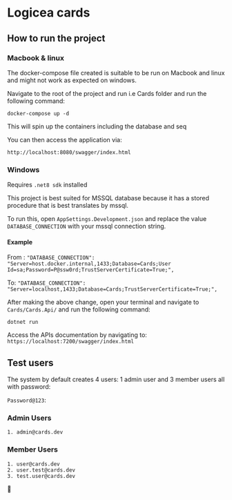 # Logicea cards

## How to run the project

### Macbook & linux
The docker-compose file created is suitable to be run on Macbook and linux and might not work as expected on windows.

Navigate to the root of the project and run i.e Cards folder and run the following command:

```docker-compose up -d```

This will spin up the containers including the database and seq

You can then access the application via:

```http://localhost:8080/swagger/index.html```

### Windows

Requires ```.net8 sdk``` installed

This project is best suited for MSSQL database because it has a stored procedure that is best translates by mssql.

To run this, open ```AppSettings.Development.json``` and replace the value ``DATABASE_CONNECTION`` with your mssql connection string.

#### Example
From : 
```"DATABASE_CONNECTION": "Server=host.docker.internal,1433;Database=Cards;User Id=sa;Password=P@ssw0rd;TrustServerCertificate=True;",```

To:
```"DATABASE_CONNECTION": "Server=localhost,1433;Database=Cards;TrustServerCertificate=True;",```

After making the above change, open your terminal and navigate to `Cards/Cards.Api/` and run the following command:

`dotnet run`

Access the APIs documentation by navigating to: ```https://localhost:7200/swagger/index.html```

## Test users

The system by default creates 4 users: 1 admin user and 3 member users all with password:

```Password@123```:


### Admin Users

```
1. admin@cards.dev
```

### Member Users

```
1. user@cards.dev
2. user.test@cards.dev
3. test.user@cards.dev
```

🥂